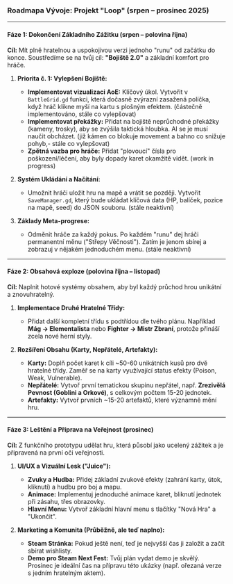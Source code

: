 ### **Roadmapa Vývoje: Projekt "Loop" (srpen – prosinec 2025)**

---

#### **Fáze 1: Dokončení Základního Zážitku (srpen – polovina října)**

**Cíl:** Mít plně hratelnou a uspokojivou verzi jednoho "runu" od začátku do konce. Soustředíme se na tvůj cíl: **"Bojiště 2.0"** a základní komfort pro hráče.

1.  **Priorita č. 1: Vylepšení Bojiště:**
    * **Implementovat vizualizaci AoE:** Klíčový úkol. Vytvořit v `BattleGrid.gd` funkci, která dočasně zvýrazní zasažená políčka, když hráč klikne myší na kartu s plošným efektem. (částečně implementováno, stále co vylepšovat)
    * **Implementovat překážky:** Přidat na bojiště neprůchodné překážky (kameny, trosky), aby se zvýšila taktická hloubka. AI se je musí naučit obcházet. (již kámen co blokuje movement a bahno co snižuje pohyb,- stále co vylepšovat)
    * **Zpětná vazba pro hráče:** Přidat "plovoucí" čísla pro poškození/léčení, aby byly dopady karet okamžitě vidět. (work in progress)

2.  **Systém Ukládání a Načítání:**
    * Umožnit hráči uložit hru na mapě a vrátit se později. Vytvořit `SaveManager.gd`, který bude ukládat klíčová data (HP, balíček, pozice na mapě, seed) do JSON souboru. (stále neaktivní)

3.  **Základy Meta-progrese:**
    * Odměnit hráče za každý pokus. Po každém "runu" dej hráči permanentní měnu ("Střepy Věčnosti"). Zatím je jenom sbírej a zobrazuj v nějakém jednoduchém menu. (stále neaktivní)

---

#### **Fáze 2: Obsahová exploze (polovina října – listopad)**

**Cíl:** Naplnit hotové systémy obsahem, aby byl každý průchod hrou unikátní a znovuhratelný.

1.  **Implementace Druhé Hratelné Třídy:**
    * Přidat další kompletní třídu s podtřídou dle tvého plánu. Například **Mág -> Elementalista** nebo **Fighter -> Mistr Zbraní**, protože přináší zcela nové herní styly.

2.  **Rozšíření Obsahu (Karty, Nepřátelé, Artefakty):**
    * **Karty:** Doplň počet karet k cíli ~50-60 unikátních kusů pro dvě hratelné třídy. Zaměř se na karty využívající status efekty (Poison, Weak, Vulnerable).
    * **Nepřátelé:** Vytvoř první tematickou skupinu nepřátel, např. **Zrezivělá Pevnost (Goblini a Orkové)**, s celkovým počtem 15-20 jednotek.
    * **Artefakty:** Vytvoř prvních ~15-20 artefaktů, které významně mění hru.

---

#### **Fáze 3: Leštění a Příprava na Veřejnost (prosinec)**

**Cíl:** Z funkčního prototypu udělat hru, která působí jako ucelený zážitek a je připravená na první oči veřejnosti.

1.  **UI/UX a Vizuální Lesk ("Juice"):**
    * **Zvuky a Hudba:** Přidej základní zvukové efekty (zahrání karty, útok, kliknutí) a hudbu pro boj a mapu.
    * **Animace:** Implementuj jednoduché animace karet, bliknutí jednotek při zásahu, třes obrazovky.
    * **Hlavní Menu:** Vytvoř základní hlavní menu s tlačítky "Nová Hra" a "Ukončit".

2.  **Marketing a Komunita (Průběžně, ale teď naplno):**
    * **Steam Stránka:** Pokud ještě není, teď je nejvyšší čas ji založit a začít sbírat wishlisty.
    * **Demo pro Steam Next Fest:** Tvůj plán vydat demo je skvělý. Prosinec je ideální čas na přípravu této ukázky (např. ořezaná verze s jedním hratelným aktem).
